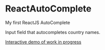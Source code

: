 # ReactAutoComplete
My first ReactJS AutoComplete

Input field that autocompletes country names.

[Interactive demo of work in progress](https://marcinostaszewski.github.io/ReactAutoComplete/)